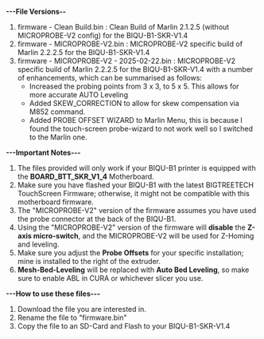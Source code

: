 **---File Versions--** 
1) firmware - Clean Build.bin : Clean Build of Marlin 2.1.2.5 (without MICROPROBE-V2 config) for the BIQU-B1-SKR-V1.4
2) firmware - MICROPROBE-V2.bin : MICROPROBE-V2 specific build of Marlin 2.2.2.5 for the BIQU-B1-SKR-V1.4
3) firmware - MICROPROBE-V2 - 2025-02-22.bin : MICROPROBE-V2 specific build of Marlin 2.2.2.5 for the BIQU-B1-SKR-V1.4 with a number of enhancements, which can be summarised as follows:
   - Increased the probing points from 3 x 3, to 5 x 5. This allows for more accurate AUTO Leveling
   - Added SKEW_CORRECTION to allow for skew compensation via M852 command.
   - Added PROBE OFFSET WIZARD to Marlin Menu, this is because I found the touch-screen probe-wizard to not work well so I switched to the Marlin one. 

**---Important Notes---** 
1) The files provided will only work if your BIQU-B1 printer is equipped with the **BOARD_BTT_SKR_V1_4** Motherboard.
2) Make sure you have flashed your BIQU-B1 with the latest BIGTREETECH TouchScreen Firmware; otherwise, it might not be compatible with this motherboard firmware.
3) The "MICROPROBE-V2" version of the firmware assumes you have used the probe connector at the back of the BIQU-B1.
4) Using the "MICROPROBE-V2" version of the firmware will **disable** the **Z-axis micro-switch**, and the MICROPROBE-V2 will be used for Z-Homing and leveling.
5) Make sure you adjust the **Probe Offsets** for your specific installation; mine is installed to the right of the extruder.
6) **Mesh-Bed-Leveling** will be replaced with **Auto Bed Leveling**, so make sure to enable ABL in CURA or whichever slicer you use.

**---How to use these files---** 

1) Download the file you are interested in.
2) Rename the file to "firmware.bin"
3) Copy the file to an SD-Card and Flash to your BIQU-B1-SKR-V1.4
